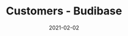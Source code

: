 ---
title: Customers - Budibase
description: Budibase is the low-code platform of choice for category leading companies and highly-productive developers
type: customers
layout: list
date: "2021-02-02"
images:
- /img/meta-images/customers.png
- budibase-logo.jpg
---